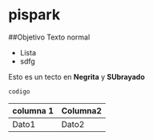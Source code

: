 # pispark
##Objetivo
Texto normal

- Lista
- sdfg

Esto es un tecto en **Negrita** y __SUbrayado__

`codigo`

|columna 1| Columna2|
|------|------|
|Dato1| Dato2|
